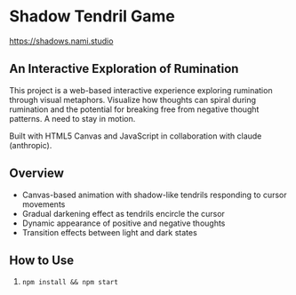 # Shadow Tendril Game

https://shadows.nami.studio

## An Interactive Exploration of Rumination

This project is a web-based interactive experience exploring rumination through visual metaphors. Visualize how thoughts can spiral during rumination and the potential for breaking free from negative thought patterns. A need to stay in motion.

Built with HTML5 Canvas and JavaScript in collaboration with claude (anthropic).

## Overview

- Canvas-based animation with shadow-like tendrils responding to cursor movements
- Gradual darkening effect as tendrils encircle the cursor
- Dynamic appearance of positive and negative thoughts
- Transition effects between light and dark states

## How to Use

1. `npm install && npm start`

